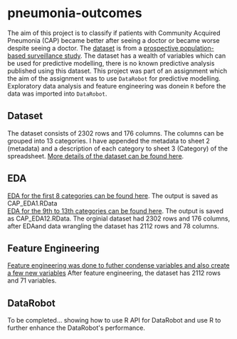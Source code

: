 # pneumonia-outcomes
The aim of this project is to classify if patients with Community Acquired Pneumonia (CAP) became better after seeing a doctor or became worse despite seeing a doctor. The [dataset](https://datadryad.org/stash/dataset/doi:10.5061/dryad.r282vk6) is from a [prospective population-based surveillance study](https://bmjopen.bmj.com/content/8/4/e019439.long). The dataset has a wealth of variables which can be used for predictive modelling, there is no known predictive analysis published using this dataset. 
This project was part of an assignment which the aim of the assignment was to use `DataRobot` for predictive modelling. Exploratory data analysis and feature engineering was donein `R` before the data was imported into `DataRobot`.
## Dataset
The dataset consists of 2302 rows and 176 columns. The columns can be grouped into 13 categories. I have appended the metadata to sheet 2 (metadata) and a description of each category to sheet 3 (Category) of the spreadsheet. [More details of the dataset can be found here](https://notast.netlify.app/post/predicting-pneumonia-outcomes-eda-part-1/).
## EDA
[EDA for the first 8 categories can be found here](https://notast.netlify.app/post/predicting-pneumonia-outcomes-eda-part-1/#to-be-continued.). The output is saved as CAP_EDA1.RData 
<br>
[EDA for the 9th to 13th categories can be found here](https://notast.netlify.app/post/predicting-pneumonia-outcomes-eda-part-2/). The output is saved as CAP_EDA12.RData. The orginial dataset had 2302 rows and 176 columns, after EDAand data wrangling the dataset has 2112 rows and 78 columns. 
## Feature Engineering
[Feature engineering was done to futher condense variables and also create a few new variables](https://notast.netlify.app/post/predicting-pneumonia-outcomes-feature-engineering/) After feature engineering, the dataset has 2112 rows and 71 variables.
## DataRobot
To be completed... showing how to use R API for DataRobot and use R to further enhance the DataRobot's performance.
